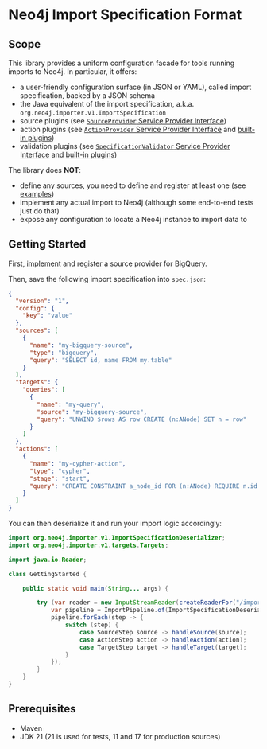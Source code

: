 # Neo4j Import Specification Format

## Scope

This library provides a uniform configuration facade for tools running imports to Neo4j.
In particular, it offers:

- a user-friendly configuration surface (in JSON or YAML), called import specification, backed by a JSON schema
- the Java equivalent of the import specification, a.k.a. `org.neo4j.importer.v1.ImportSpecification`
- source plugins (see [`SourceProvider` Service Provider Interface](https://github.com/neo4j/import-spec/blob/main/src/main/java/org/neo4j/importer/v1/sources/SourceProvider.java))
- action plugins (see [`ActionProvider` Service Provider Interface](https://github.com/neo4j/import-spec/blob/main/src/main/java/org/neo4j/importer/v1/actions/ActionProvider.java) and [built-in plugins](https://github.com/neo4j/import-spec/tree/main/src/main/java/org/neo4j/importer/v1/actions/plugin))
- validation plugins (see [`SpecificationValidator` Service Provider Interface](https://github.com/neo4j/import-spec/blob/main/src/main/java/org/neo4j/importer/v1/validation/SpecificationValidator.java) and [built-in plugins](https://github.com/neo4j/import-spec/tree/main/src/main/java/org/neo4j/importer/v1/validation/plugin))

The library does **NOT**:

- define any sources, you need to define and register at least one (see [examples](https://github.com/neo4j/import-spec/tree/main/src/test/java/org/neo4j/importer/v1/sources/))
- implement any actual import to Neo4j (although some end-to-end tests just do that)
- expose any configuration to locate a Neo4j instance to import data to

## Getting Started

First, [implement](https://github.com/neo4j/import-spec/blob/main/src/test/java/org/neo4j/importer/v1/sources/BigQuerySourceProvider.java) and [register](https://github.com/neo4j/import-spec/blob/main/src/test/resources/META-INF/services/org.neo4j.importer.v1.sources.SourceProvider#L1) a source provider for BigQuery.

Then, save the following import specification into `spec.json`:

```json
{
  "version": "1",
  "config": {
    "key": "value"
  },
  "sources": [
    {
      "name": "my-bigquery-source",
      "type": "bigquery",
      "query": "SELECT id, name FROM my.table"
    }
  ],
  "targets": {
    "queries": [
      {
        "name": "my-query",
        "source": "my-bigquery-source",
        "query": "UNWIND $rows AS row CREATE (n:ANode) SET n = row"
      }
    ]
  },
  "actions": [
    {
      "name": "my-cypher-action",
      "type": "cypher",
      "stage": "start",
      "query": "CREATE CONSTRAINT a_node_id FOR (n:ANode) REQUIRE n.id IS UNIQUE"
    }
  ]
}
```

You can then deserialize it and run your import logic accordingly:

```java
import org.neo4j.importer.v1.ImportSpecificationDeserializer;
import org.neo4j.importer.v1.targets.Targets;

import java.io.Reader;

class GettingStarted {

    public static void main(String... args) {

        try (var reader = new InputStreamReader(createReaderFor("/import/spec.yaml"))) {
            var pipeline = ImportPipeline.of(ImportSpecificationDeserializer.deserialize(reader));
            pipeline.forEach(step -> { 
                switch (step) {
                    case SourceStep source -> handleSource(source);
                    case ActionStep action -> handleAction(action);
                    case TargetStep target -> handleTarget(target);
                }
            });
        }
    }
}
```

## Prerequisites

- Maven
- JDK 21 (21 is used for tests, 11 and 17 for production sources)
